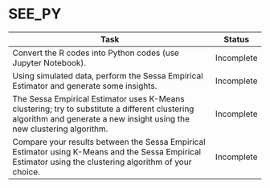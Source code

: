 # SEE_PY
| Task | Status |
|--------------------------------|------------|
| Convert the R codes into Python codes (use Jupyter Notebook). | Incomplete |
| Using simulated data, perform the Sessa Empirical Estimator and generate some insights. | Incomplete |
| The Sessa Empirical Estimator uses K-Means clustering; try to substitute a different clustering algorithm and generate a new insight using the new clustering algorithm. | Incomplete |
| Compare your results between the Sessa Empirical Estimator using K-Means and the Sessa Empirical Estimator using the clustering algorithm of your choice. | Incomplete |
